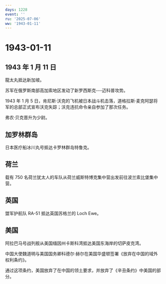 ```yaml
---
days: 1228
event: ''
ru: '2025-07-06'
ww: '1943-01-11'
---
```


# 1943-01-11

## 1943 年 1 月 11 日

龍太丸抵达新加坡。

苏军在俄罗斯南部高加索地区发动了新罗西斯克---迈科普攻势。

1943 年 1 月 5
日，肯尼斯·沃克的飞机被日本战斗机击落，道格拉斯·麦克阿瑟将军的总部正式宣布沃克失踪；沃克违抗命令亲自参加了那次任务。

弗农·贝克晋升为少尉。

## 加罗林群岛

日本医疗船冰川丸号抵达卡罗林群岛特鲁克。

## 荷兰

载有 750
名荷兰犹太人的车队从荷兰威斯特博克集中营出发前往波兰索比堡集中营。

## 英国

盟军护航队 RA-51 抵达英国苏格兰的 Loch Ewe。

## 美国

阿拉巴马号战列舰从美国缅因州卡斯科湾抵达美国东海岸的切萨皮克湾。

中国大使魏道明与美国国务卿科德尔·赫尔在美国华盛顿签署《放弃在中国的域外权利条约》。

通过这项条约，美国放弃了在中国的领土要求，并放弃了《辛丑条约》中美国的部分。